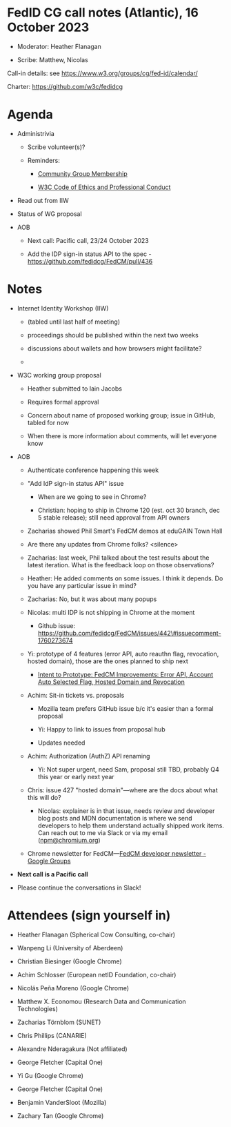 # FedID CG call notes (Atlantic), 16 October 2023

-   Moderator: Heather Flanagan

-   Scribe: Matthew, Nicolas

Call-in details: see
[<u>https://www.w3.org/groups/cg/fed-id/calendar/</u>](https://www.w3.org/groups/cg/fed-id/calendar/)

Charter:
[<u>https://github.com/w3c/fedidcg</u>](https://github.com/w3c/fedidcg)

Agenda
======

-   Administrivia

    -   Scribe volunteer(s)?

    -   Reminders:

        -   [<u>Community Group
          Membership</u>](https://www.w3.org/community/fed-id/)

        -   [<u>W3C Code of Ethics and Professional
          Conduct</u>](https://www.w3.org/Consortium/cepc/)

-   Read out from IIW

-   Status of WG proposal

-   AOB

    -   Next call: Pacific call, 23/24 October 2023

    -   Add the IDP sign-in status API to the spec -
      [<u>https://github.com/fedidcg/FedCM/pull/436</u>](https://github.com/fedidcg/FedCM/pull/436)

Notes
=====

-   Internet Identity Workshop (IIW)

    -   (tabled until last half of meeting)

    -   proceedings should be published within the next two weeks

    -   discussions about wallets and how browsers might facilitate?

    -   

-   W3C working group proposal

    -   Heather submitted to Iain Jacobs

    -   Requires formal approval

    -   Concern about name of proposed working group; issue in GitHub,
      tabled for now

    -   When there is more information about comments, will let everyone
      know

-   AOB

    -   Authenticate conference happening this week

    -   "Add IdP sign-in status API" issue

        -   When are we going to see in Chrome?

        -   Christian: hoping to ship in Chrome 120 (est. oct 30 branch,
          dec 5 stable release); still need approval from API owners

    -   Zacharias showed Phil Smart's FedCM demos at eduGAIN Town Hall

    -   Are there any updates from Chrome folks? &lt;silence&gt;

    -   Zacharias: last week, Phil talked about the test results about
      the latest iteration. What is the feedback loop on those
      observations?

    -   Heather: He added comments on some issues. I think it depends.
      Do you have any particular issue in mind?

    -   Zacharias: No, but it was about many popups

    -   Nicolas: multi IDP is not shipping in Chrome at the moment

        -   Github issue:
          [<u>https://github.com/fedidcg/FedCM/issues/442\#issuecomment-1760273674</u>](https://github.com/fedidcg/FedCM/issues/442#issuecomment-1760273674)

    -   Yi: prototype of 4 features (error API, auto reauthn flag,
      revocation, hosted domain), those are the ones planned to ship
      next

        -   [<u>Intent to Prototype: FedCM Improvements: Error API,
          Account Auto Selected Flag, Hosted Domain and
          Revocation</u>](https://groups.google.com/a/chromium.org/g/blink-dev/c/YfaGM8v-Ocs/m/4E0RHMhJAwAJ)

    -   Achim: Sit-in tickets vs. proposals

        -   Mozilla team prefers GitHub issue b/c it's easier than a
          formal proposal

        -   Yi: Happy to link to issues from proposal hub

        -   Updates needed

    -   Achim: Authorization (AuthZ) API renaming

        -   Yi: Not super urgent, need Sam, proposal still TBD, probably
          Q4 this year or early next year

    -   Chris: issue 427 "hosted domain"—where are the docs about what
      this will do?

        -   Nicolas: explainer is in that issue, needs review and
          developer blog posts and MDN documentation is where we
          send developers to help them understand actually shipped
          work items. Can reach out to me via Slack or via my email
          (npm@chromium.org)

    -   Chrome newsletter for FedCM—[<u>FedCM developer newsletter -
      Google
      Groups</u>](https://groups.google.com/g/fedcm-developer-newsletter)

-   **Next call is a Pacific call**

-   Please continue the conversations in Slack!



Attendees (sign yourself in)
============================

-   Heather Flanagan (Spherical Cow Consulting, co-chair)

-   Wanpeng Li (University of Aberdeen)

-   Christian Biesinger (Google Chrome)

-   Achim Schlosser (European netID Foundation, co-chair)

-   Nicolás Peña Moreno (Google Chrome)

-   Matthew X. Economou (Research Data and Communication Technologies)

-   Zacharias Törnblom (SUNET)

-   Chris Phillips (CANARIE)

-   Alexandre Nderagakura (Not affiliated)

-   George Fletcher (Capital One)

-   Yi Gu (Google Chrome)

-   George Fletcher (Capital One)

-   Benjamin VanderSloot (Mozilla)

-   Zachary Tan (Google Chrome)

